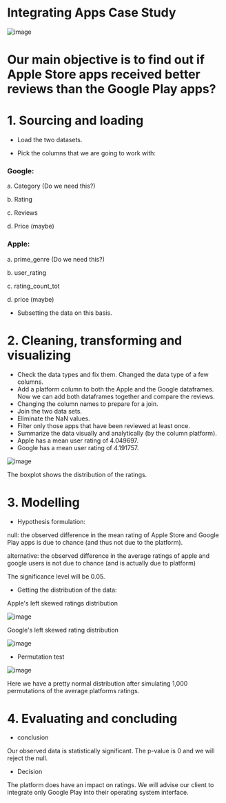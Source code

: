 # Integrating Apps Case Study

![image](https://user-images.githubusercontent.com/86930309/222280033-f03e2a62-1024-4319-a972-ac927201e676.png)

# Our main objective is to find out if Apple Store apps received better reviews than the Google Play apps?

# 1. Sourcing and loading

- Load the two datasets.

- Pick the columns that we are going to work with:

### Google: 

a. Category (Do we need this?)

b. Rating

c. Reviews

d. Price (maybe)

### Apple:

a. prime_genre (Do we need this?)

b. user_rating

c. rating_count_tot

d. price (maybe)

- Subsetting the data on this basis.

# 2. Cleaning, transforming and visualizing

- Check the data types and fix them. Changed the data type of a few columns.
- Add a platform column to both the Apple and the Google dataframes. Now we can add both dataframes together and compare the reviews.
- Changing the column names to prepare for a join.
- Join the two data sets.
- Eliminate the NaN values.
- Filter only those apps that have been reviewed at least once.
- Summarize the data visually and analytically (by the column platform).
- Apple has a mean user rating of 4.049697.
- Google has a mean user rating of 4.191757.

![image](https://user-images.githubusercontent.com/86930309/222649259-6032c723-5137-4ee8-9d21-16cc14a993f3.png)

The boxplot shows the distribution of the ratings.

# 3. Modelling

- Hypothesis formulation:

null: the observed difference in the mean rating of Apple Store and Google Play apps is due to chance (and thus not due to the platform).

alternative: the observed difference in the average ratings of apple and google users is not due to chance (and is actually due to platform)

The significance level will be 0.05.

- Getting the distribution of the data:

Apple's left skewed ratings distribution

![image](https://user-images.githubusercontent.com/86930309/222650214-381e48ab-0e7e-459c-8c39-76e92fd3dcdb.png)

Google's left skewed rating distribution

![image](https://user-images.githubusercontent.com/86930309/222650358-9dc8ab19-e630-4fb0-becd-476969b5fbfe.png)

- Permutation test

![image](https://user-images.githubusercontent.com/86930309/222651491-363111e8-8d8e-471c-a88c-117054e3eee8.png)

Here we have a pretty normal distribution after simulating 1,000 permutations of the average platforms ratings.

# 4. Evaluating and concluding

- conclusion

Our observed data is statistically significant. The p-value is 0 and we will reject the null.

- Decision

The platform does have an impact on ratings. We will advise our client to integrate only Google Play into their operating system interface.


